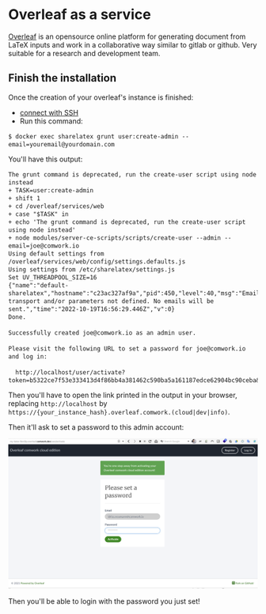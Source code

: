 # Overleaf as a service

[Overleaf](https://www.overleaf.com) is an opensource online platform for generating document from LaTeX inputs and work in a collaborative way similar to gitlab or github. Very suitable for a research and development team.

## Finish the installation

Once the creation of your overleaf's instance is finished:

* [connect with SSH](./ssh.md)
* Run this command:

```shell
$ docker exec sharelatex grunt user:create-admin --email=youremail@yourdomain.com
```

You'll have this output:

```shell
The grunt command is deprecated, run the create-user script using node instead
+ TASK=user:create-admin
+ shift 1
+ cd /overleaf/services/web
+ case "$TASK" in
+ echo 'The grunt command is deprecated, run the create-user script using node instead'
+ node modules/server-ce-scripts/scripts/create-user --admin --email=joe@comwork.io
Using default settings from /overleaf/services/web/config/settings.defaults.js
Using settings from /etc/sharelatex/settings.js
Set UV_THREADPOOL_SIZE=16
{"name":"default-sharelatex","hostname":"c23ac327af9a","pid":450,"level":40,"msg":"Email transport and/or parameters not defined. No emails will be sent.","time":"2022-10-19T16:56:29.446Z","v":0}
Done.

Successfully created joe@comwork.io as an admin user.

Please visit the following URL to set a password for joe@comwork.io and log in:

  http://localhost/user/activate?token=b5322ce7f53e333413d4f86bb4a381462c590ba5a161187edce62904bc90ceba&user_id=63502c3dd762a601c22dc390
```

Then you'll have to open the link printed in the output in your browser, replacing `http://localhost` by `https://{your_instance_hash}.overleaf.comwork.(cloud|dev|info)`.


Then it'll ask to set a password to this admin account:

![overleaf_setup_project](../img/overleaf_setup_project.png)

Then you'll be able to login with the password you just set!
